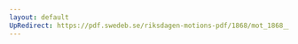 ```yaml
---
layout: default
UpRedirect: https://pdf.swedeb.se/riksdagen-motions-pdf/1868/mot_1868__ak__00046.pdf
---
```

